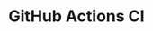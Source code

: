 # GitHub Actions CI





































































































































































